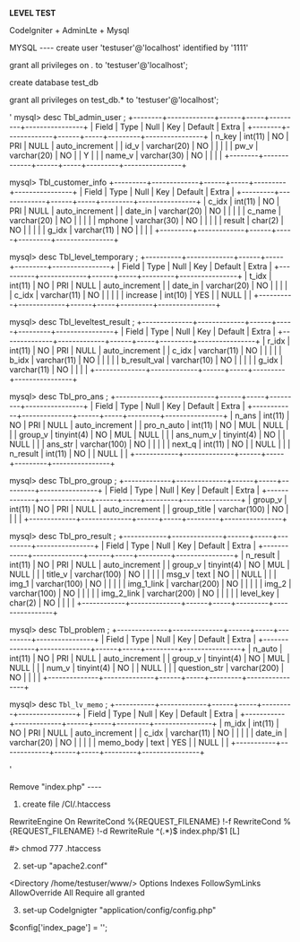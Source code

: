 __LEVEL TEST__

CodeIgniter + AdminLte + Mysql


MYSQL ----
create user 'testuser'@'localhost' identified by '1111' 

grant all privileges on *.* to 'testuser'@'localhost'; 

create database test_db

grant all privileges on test_db.* to 'testuser'@'localhost';

\'
mysql> desc Tbl_admin_user ;
+--------+-------------+------+-----+---------+----------------+
| Field  | Type        | Null | Key | Default | Extra          |
+--------+-------------+------+-----+---------+----------------+
| n_key  | int(11)     | NO   | PRI | NULL    | auto_increment |
| id_v   | varchar(20) | NO   |     |         |                |
| pw_v   | varchar(20) | NO   |     | Y       |                |
| name_v | varchar(30) | NO   |     |         |                |
+--------+-------------+------+-----+---------+----------------+

mysql> Tbl_customer_info
+---------+-------------+------+-----+---------+----------------+
| Field   | Type        | Null | Key | Default | Extra          |
+---------+-------------+------+-----+---------+----------------+
| c_idx   | int(11)     | NO   | PRI | NULL    | auto_increment |
| date_in | varchar(20) | NO   |     |         |                |
| c_name  | varchar(20) | NO   |     |         |                |
| mphone  | varchar(30) | NO   |     |         |                |
| result  | char(2)     | NO   |     |         |                |
| g_idx   | varchar(11) | NO   |     |         |                |
+---------+-------------+------+-----+---------+----------------+

mysql> desc Tbl_level_temporary ;
+----------+-------------+------+-----+---------+----------------+
| Field    | Type        | Null | Key | Default | Extra          |
+----------+-------------+------+-----+---------+----------------+
| t_idx    | int(11)     | NO   | PRI | NULL    | auto_increment |
| date_in  | varchar(20) | NO   |     |         |                |
| c_idx    | varchar(11) | NO   |     |         |                |
| increase | int(10)     | YES  |     | NULL    |                |
+----------+-------------+------+-----+---------+----------------+

mysql> desc Tbl_leveltest_result ;
+--------------+-------------+------+-----+---------+----------------+
| Field        | Type        | Null | Key | Default | Extra          |
+--------------+-------------+------+-----+---------+----------------+
| r_idx        | int(11)     | NO   | PRI | NULL    | auto_increment |
| c_idx        | varchar(11) | NO   |     |         |                |
| b_idx        | varchar(11) | NO   |     |         |                |
| b_result_val | varchar(10) | NO   |     |         |                |
| g_idx        | varchar(11) | NO   |     |         |                |
+--------------+-------------+------+-----+---------+----------------+

mysql> desc Tbl_pro_ans ;
+------------+--------------+------+-----+---------+----------------+
| Field      | Type         | Null | Key | Default | Extra          |
+------------+--------------+------+-----+---------+----------------+
| n_ans      | int(11)      | NO   | PRI | NULL    | auto_increment |
| pro_n_auto | int(11)      | NO   | MUL | NULL    |                |
| group_v    | tinyint(4)   | NO   | MUL | NULL    |                |
| ans_num_v  | tinyint(4)   | NO   |     | NULL    |                |
| ans_str    | varchar(100) | NO   |     |         |                |
| next_q     | int(11)      | NO   |     | NULL    |                |
| n_result   | int(11)      | NO   |     | NULL    |                |
+------------+--------------+------+-----+---------+----------------+

mysql> desc Tbl_pro_group ;
+-------------+--------------+------+-----+---------+----------------+
| Field       | Type         | Null | Key | Default | Extra          |
+-------------+--------------+------+-----+---------+----------------+
| group_v     | int(11)      | NO   | PRI | NULL    | auto_increment |
| group_title | varchar(100) | NO   |     |         |                |
+-------------+--------------+------+-----+---------+----------------+

mysql> desc Tbl_pro_result ;
+------------+--------------+------+-----+---------+----------------+
| Field      | Type         | Null | Key | Default | Extra          |
+------------+--------------+------+-----+---------+----------------+
| n_result   | int(11)      | NO   | PRI | NULL    | auto_increment |
| group_v    | tinyint(4)   | NO   | MUL | NULL    |                |
| title_v    | varchar(100) | NO   |     |         |                |
| msg_v      | text         | NO   |     | NULL    |                |
| img_1      | varchar(100) | NO   |     |         |                |
| img_1_link | varchar(200) | NO   |     |         |                |
| img_2      | varchar(100) | NO   |     |         |                |
| img_2_link | varchar(200) | NO   |     |         |                |
| level_key  | char(2)      | NO   |     |         |                |
+------------+--------------+------+-----+---------+----------------+

mysql> desc Tbl_problem ;
+--------------+--------------+------+-----+---------+----------------+
| Field        | Type         | Null | Key | Default | Extra          |
+--------------+--------------+------+-----+---------+----------------+
| n_auto       | int(11)      | NO   | PRI | NULL    | auto_increment |
| group_v      | tinyint(4)   | NO   | MUL | NULL    |                |
| num_v        | tinyint(4)   | NO   |     | NULL    |                |
| question_str | varchar(200) | NO   |     |         |                |
+--------------+--------------+------+-----+---------+----------------+

mysql> desc `Tbl_lv_memo` ;
+-----------+-------------+------+-----+---------+----------------+
| Field     | Type        | Null | Key | Default | Extra          |
+-----------+-------------+------+-----+---------+----------------+
| m_idx     | int(11)     | NO   | PRI | NULL    | auto_increment |
| c_idx     | varchar(11) | NO   |     |         |                |
| date_in   | varchar(20) | NO   |     |         |                |
| memo_body | text        | YES  |     | NULL    |                |
+-----------+-------------+------+-----+---------+----------------+

\'

Remove "index.php"  ----
1) create file /CI/.htaccess 

<IfModule mod_rewrite.c>
    RewriteEngine On
    RewriteCond %{REQUEST_FILENAME} !-f
    RewriteCond %{REQUEST_FILENAME} !-d
    RewriteRule ^(.*)$ index.php/$1 [L]
</IfModule>

#> chmod 777 .htaccess  

2) set-up "apache2.conf"

<Directory /home/testuser/www/>
        Options Indexes FollowSymLinks
        AllowOverride All
        Require all granted
</Directory>

3) set-up  CodeIgnigter "application/config/config.php"

$config['index_page'] = '';
